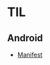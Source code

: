 # TIL

Android
-------
 * [Manifest](https://github.com/junho0409/TIL/blob/master/Android/Android-Manifest.md)

